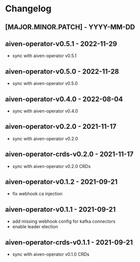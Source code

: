 # Changelog

## [MAJOR.MINOR.PATCH] - YYYY-MM-DD

## aiven-operator-v0.5.1 - 2022-11-29
* sync with aiven-operator v0.5.1

## aiven-operator-v0.5.0 - 2022-11-28
* sync with aiven-operator v0.5.0

## aiven-operator-v0.4.0 - 2022-08-04
* sync with aiven-operator v0.4.0

## aiven-operator-v0.2.0 - 2021-11-17
* sync with aiven-operator v0.2.0

## aiven-operator-crds-v0.2.0 - 2021-11-17
* sync with aiven-operator v0.2.0 CRDs

## aiven-operator-v0.1.2 - 2021-09-21
* fix webhook ca injection

## aiven-operator-v0.1.1 - 2021-09-21
* add missing webhook config for kafka connectors
* enable leader election

## aiven-operator-crds-v0.1.1 - 2021-09-21
* sync with aiven-operator v0.1.0 CRDs
